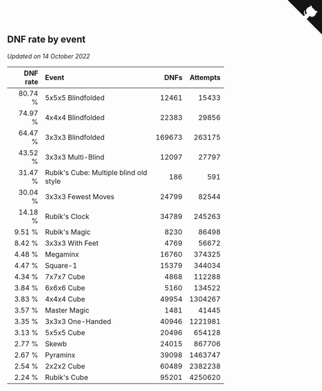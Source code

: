 ## DNF rate by event

*Updated on 14 October 2022*

| DNF rate | Event | DNFs | Attempts |
| ---: | :--- | ---: | ---: |
| 80.74 % | 5x5x5 Blindfolded | 12461 | 15433 |
| 74.97 % | 4x4x4 Blindfolded | 22383 | 29856 |
| 64.47 % | 3x3x3 Blindfolded | 169673 | 263175 |
| 43.52 % | 3x3x3 Multi-Blind | 12097 | 27797 |
| 31.47 % | Rubik's Cube: Multiple blind old style | 186 | 591 |
| 30.04 % | 3x3x3 Fewest Moves | 24799 | 82544 |
| 14.18 % | Rubik's Clock | 34789 | 245263 |
| 9.51 % | Rubik's Magic | 8230 | 86498 |
| 8.42 % | 3x3x3 With Feet | 4769 | 56672 |
| 4.48 % | Megaminx | 16760 | 374325 |
| 4.47 % | Square-1 | 15379 | 344034 |
| 4.34 % | 7x7x7 Cube | 4868 | 112288 |
| 3.84 % | 6x6x6 Cube | 5160 | 134522 |
| 3.83 % | 4x4x4 Cube | 49954 | 1304267 |
| 3.57 % | Master Magic | 1481 | 41445 |
| 3.35 % | 3x3x3 One-Handed | 40946 | 1221981 |
| 3.13 % | 5x5x5 Cube | 20496 | 654128 |
| 2.77 % | Skewb | 24015 | 867706 |
| 2.67 % | Pyraminx | 39098 | 1463747 |
| 2.54 % | 2x2x2 Cube | 60489 | 2382238 |
| 2.24 % | Rubik's Cube | 95201 | 4250620 |


<a href="https://github.com/JustinTimeCuber/wca_statistics" class="github-corner" aria-label="View source on Github"><svg width="80" height="80" viewBox="0 0 250 250" style="fill:#151513; color:#fff; position: absolute; top: 0; border: 0; right: 0;" aria-hidden="true"><path d="M0,0 L115,115 L130,115 L142,142 L250,250 L250,0 Z"></path><path d="M128.3,109.0 C113.8,99.7 119.0,89.6 119.0,89.6 C122.0,82.7 120.5,78.6 120.5,78.6 C119.2,72.0 123.4,76.3 123.4,76.3 C127.3,80.9 125.5,87.3 125.5,87.3 C122.9,97.6 130.6,101.9 134.4,103.2" fill="currentColor" style="transform-origin: 130px 106px;" class="octo-arm"></path><path d="M115.0,115.0 C114.9,115.1 118.7,116.5 119.8,115.4 L133.7,101.6 C136.9,99.2 139.9,98.4 142.2,98.6 C133.8,88.0 127.5,74.4 143.8,58.0 C148.5,53.4 154.0,51.2 159.7,51.0 C160.3,49.4 163.2,43.6 171.4,40.1 C171.4,40.1 176.1,42.5 178.8,56.2 C183.1,58.6 187.2,61.8 190.9,65.4 C194.5,69.0 197.7,73.2 200.1,77.6 C213.8,80.2 216.3,84.9 216.3,84.9 C212.7,93.1 206.9,96.0 205.4,96.6 C205.1,102.4 203.0,107.8 198.3,112.5 C181.9,128.9 168.3,122.5 157.7,114.1 C157.9,116.9 156.7,120.9 152.7,124.9 L141.0,136.5 C139.8,137.7 141.6,141.9 141.8,141.8 Z" fill="currentColor" class="octo-body"></path></svg></a><style>.github-corner:hover .octo-arm{animation:octocat-wave 560ms ease-in-out}@keyframes octocat-wave{0%,100%{transform:rotate(0)}20%,60%{transform:rotate(-25deg)}40%,80%{transform:rotate(10deg)}}@media (max-width:500px){.github-corner:hover .octo-arm{animation:none}.github-corner .octo-arm{animation:octocat-wave 560ms ease-in-out}}</style>
